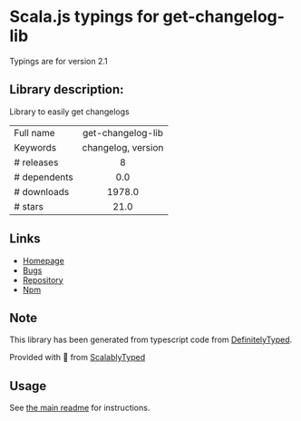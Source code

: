 
# Scala.js typings for get-changelog-lib

Typings are for version 2.1

## Library description:
Library to easily get changelogs

|                    |                 |
| ------------------ | :-------------: |
| Full name          | get-changelog-lib |
| Keywords           | changelog, version |
| # releases         | 8 |
| # dependents       | 0.0 |
| # downloads        | 1978.0 |
| # stars            | 21.0 |

## Links
- [Homepage](https://github.com/Clement134/get-changelog/tree/master/packages/get-changelog-lib#readme)
- [Bugs](https://github.com/Clement134/get-changelog/issues)
- [Repository](https://github.com/Clement134/get-changelog)
- [Npm](https://www.npmjs.com/package/get-changelog-lib)
    


## Note
This library has been generated from typescript code from [DefinitelyTyped](https://definitelytyped.org).

Provided with :purple_heart: from [ScalablyTyped](https://github.com/oyvindberg/ScalablyTyped)

## Usage
See [the main readme](../../readme.md) for instructions.


